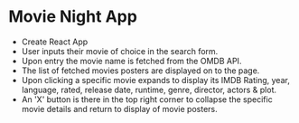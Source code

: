 # Movie Night App
* Create React App
* User inputs their movie of choice in the search form. 
* Upon entry the movie name is fetched from the OMDB API.
* The list of fetched movies posters are displayed on to the page.
* Upon clicking a specific movie expands to display its IMDB Rating, year, language, rated, release date, runtime, genre, director, actors & plot.
* An 'X' button is there in the top right corner to collapse the specific movie details and return to display of movie posters. 
